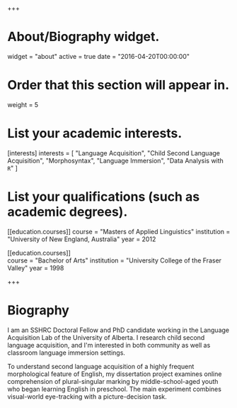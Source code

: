 +++
# About/Biography widget.
widget = "about"
active = true
date = "2016-04-20T00:00:00"

# Order that this section will appear in.
weight = 5

# List your academic interests.
[interests]
  interests = [
    "Language Acquisition",
    "Child Second Language Acquisition",
    "Morphosyntax",
    "Language Immersion",
    "Data Analysis with `R`"
  ]

# List your qualifications (such as academic degrees).
[[education.courses]]
  course = "Masters of Applied Linguistics"
  institution = "University of New England, Australia"
  year = 2012
  
[[education.courses]]  
  course = "Bachelor of Arts"
  institution = "University College of the Fraser Valley"
  year = 1998

+++

# Biography

I am an SSHRC Doctoral Fellow and PhD candidate working in the Language Acquisition Lab of the University of Alberta. I research child second language acquisition, and I'm interested in both community as well as classroom language immersion settings.

To understand second language acquisition of a highly frequent morphological feature of English, my dissertation project examines online comprehension of plural-singular marking by middle-school-aged youth who began learning English in preschool. The main experiment combines visual-world eye-tracking with a picture-decision task.
